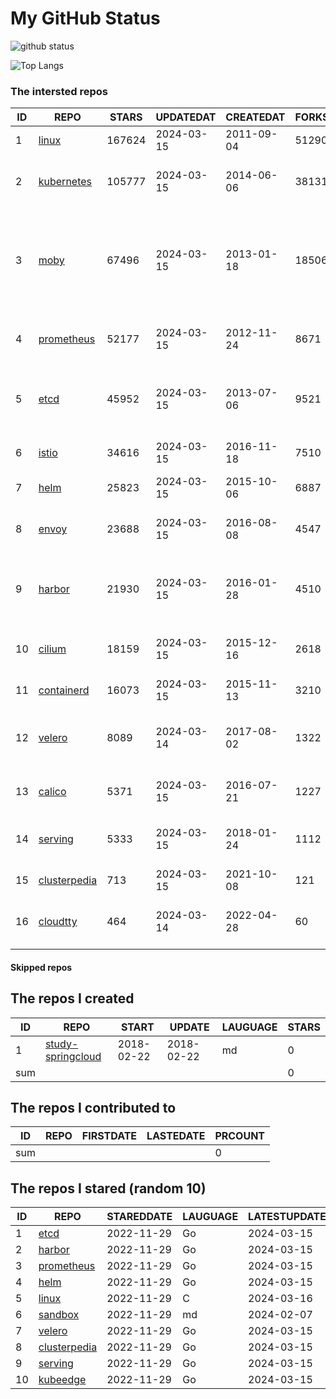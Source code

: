 # My GitHub Status

<img src="https://github-readme-stats-1.yihong0618.vercel.app/api?username=daoqingniu&show_icons=true&&&hide_title=true&count_private=true" alt="github status" />

![Top Langs](https://github-readme-stats-1.yihong0618.vercel.app/api/top-langs/?username=daoqingniu&layout=compact)

<!--START_SECTION:github_repos-->
### The intersted repos
| ID |                              REPO                               | STARS  | UPDATEDAT  | CREATEDAT  | FORKSCOUNT |                                                DESCRIPTIONS                                                |
|----|-----------------------------------------------------------------|--------|------------|------------|------------|------------------------------------------------------------------------------------------------------------|
|  1 | [linux](https://github.com/torvalds/linux)                      | 167624 | 2024-03-15 | 2011-09-04 |      51290 | Linux kernel source tree                                                                                   |
|  2 | [kubernetes](https://github.com/kubernetes/kubernetes)          | 105777 | 2024-03-15 | 2014-06-06 |      38131 | Production-Grade Container Scheduling and Management                                                       |
|  3 | [moby](https://github.com/moby/moby)                            |  67496 | 2024-03-15 | 2013-01-18 |      18506 | The Moby Project - a collaborative project for the container ecosystem to assemble container-based systems |
|  4 | [prometheus](https://github.com/prometheus/prometheus)          |  52177 | 2024-03-15 | 2012-11-24 |       8671 | The Prometheus monitoring system and time series database.                                                 |
|  5 | [etcd](https://github.com/etcd-io/etcd)                         |  45952 | 2024-03-15 | 2013-07-06 |       9521 | Distributed reliable key-value store for the most critical data of a distributed system                    |
|  6 | [istio](https://github.com/istio/istio)                         |  34616 | 2024-03-15 | 2016-11-18 |       7510 | Connect, secure, control, and observe services.                                                            |
|  7 | [helm](https://github.com/helm/helm)                            |  25823 | 2024-03-15 | 2015-10-06 |       6887 | The Kubernetes Package Manager                                                                             |
|  8 | [envoy](https://github.com/envoyproxy/envoy)                    |  23688 | 2024-03-15 | 2016-08-08 |       4547 | Cloud-native high-performance edge/middle/service proxy                                                    |
|  9 | [harbor](https://github.com/goharbor/harbor)                    |  21930 | 2024-03-15 | 2016-01-28 |       4510 | An open source trusted cloud native registry project that stores, signs, and scans content.                |
| 10 | [cilium](https://github.com/cilium/cilium)                      |  18159 | 2024-03-15 | 2015-12-16 |       2618 | eBPF-based Networking, Security, and Observability                                                         |
| 11 | [containerd](https://github.com/containerd/containerd)          |  16073 | 2024-03-15 | 2015-11-13 |       3210 | An open and reliable container runtime                                                                     |
| 12 | [velero](https://github.com/vmware-tanzu/velero)                |   8089 | 2024-03-14 | 2017-08-02 |       1322 | Backup and migrate Kubernetes applications and their persistent volumes                                    |
| 13 | [calico](https://github.com/projectcalico/calico)               |   5371 | 2024-03-15 | 2016-07-21 |       1227 | Cloud native networking and network security                                                               |
| 14 | [serving](https://github.com/knative/serving)                   |   5333 | 2024-03-15 | 2018-01-24 |       1112 | Kubernetes-based, scale-to-zero, request-driven compute                                                    |
| 15 | [clusterpedia](https://github.com/clusterpedia-io/clusterpedia) |    713 | 2024-03-15 | 2021-10-08 |        121 | The Encyclopedia of Kubernetes clusters                                                                    |
| 16 | [cloudtty](https://github.com/cloudtty/cloudtty)                |    464 | 2024-03-14 | 2022-04-28 |         60 | A Friendly Kubernetes CloudShell (Web Terminal) !                                                          |



#### Skipped repos
<!--END_SECTION:github_repos-->

<!--START_SECTION:my_github-->
## The repos I created
| ID  |                                 REPO                                 |   START    |   UPDATE   | LAUGUAGE | STARS |
|-----|----------------------------------------------------------------------|------------|------------|----------|-------|
|   1 | [study-springcloud](https://github.com/daoqingniu/study-springcloud) | 2018-02-22 | 2018-02-22 | md       |     0 |
| sum |                                                                      |            |            |          |     0 |

## The repos I contributed to
| ID  | REPO | FIRSTDATE | LASTEDATE | PRCOUNT |
|-----|------|-----------|-----------|---------|
| sum |      |           |           |       0 |

## The repos I stared (random 10)
| ID |                              REPO                               | STAREDDATE | LAUGUAGE | LATESTUPDATE |
|----|-----------------------------------------------------------------|------------|----------|--------------|
|  1 | [etcd](https://github.com/etcd-io/etcd)                         | 2022-11-29 | Go       | 2024-03-15   |
|  2 | [harbor](https://github.com/goharbor/harbor)                    | 2022-11-29 | Go       | 2024-03-15   |
|  3 | [prometheus](https://github.com/prometheus/prometheus)          | 2022-11-29 | Go       | 2024-03-15   |
|  4 | [helm](https://github.com/helm/helm)                            | 2022-11-29 | Go       | 2024-03-15   |
|  5 | [linux](https://github.com/torvalds/linux)                      | 2022-11-29 | C        | 2024-03-16   |
|  6 | [sandbox](https://github.com/cncf/sandbox)                      | 2022-11-29 | md       | 2024-02-07   |
|  7 | [velero](https://github.com/vmware-tanzu/velero)                | 2022-11-29 | Go       | 2024-03-15   |
|  8 | [clusterpedia](https://github.com/clusterpedia-io/clusterpedia) | 2022-11-29 | Go       | 2024-03-15   |
|  9 | [serving](https://github.com/knative/serving)                   | 2022-11-29 | Go       | 2024-03-15   |
| 10 | [kubeedge](https://github.com/kubeedge/kubeedge)                | 2022-11-29 | Go       | 2024-03-15   |

<!--END_SECTION:my_github-->
